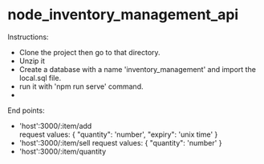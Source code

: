 # node_inventory_management_api

Instructions:
 - Clone the project then go to that directory.
 - Unzip it
 - Create a database with a name 'inventory_management' and import the local.sql file.
 - run it with 'npm run serve' command.
 - 


End points:
 - 'host':3000/:item/add  
    request values: 
    {
     "quantity": 'number',
     "expiry": 'unix time'
    }
 - 'host':3000/:item/sell
   request values: 
   { 
    "quantity": 'number'
   }
 - 'host':3000/:item/quantity 
